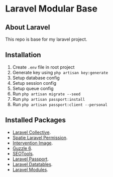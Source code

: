 # Laravel Modular Base

## About Laravel

This repo is base for my laravel project.

## Installation

1. Create `.env` file in root project
2. Generate key using `php artisan key:generate`
3. Setup database config
4. Setup session config
5. Setup queue config
6. Run `php artisan migrate --seed`
7. Run `php artisan passport:install`
8. Run `php artisan passport:client --personal`

## Installed Packages

- [Laravel Collective](https://github.com/LaravelCollective/html).
- [Spatie Laravel Permission](https://github.com/spatie/laravel-permission).
- [Intervention Image](http://image.intervention.io/).
- [Guzzle 6](http://docs.guzzlephp.org/en/stable/overview.html). 
- [SEOTools](https://github.com/artesaos/seotools). 
- [Laravel Passport](https://laravel.com/docs/5.8/passport). 
- [Laravel Datatables](https://yajrabox.com/docs/laravel-datatables/master). 
- [Laravel Modules](https://github.com/nWidart/laravel-modules). 


